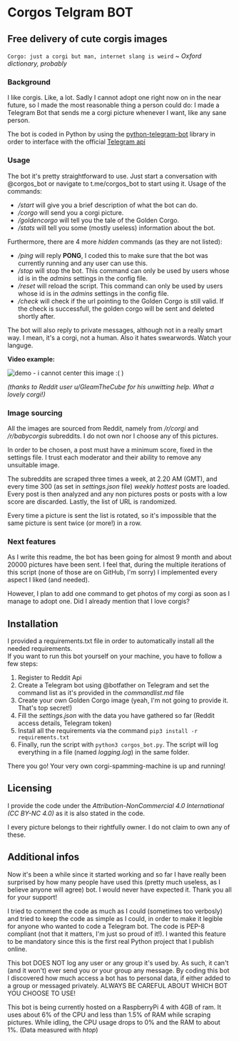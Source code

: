 # Corgos Telgram BOT
## Free delivery of cute corgis images
`Corgo: just a corgi but man, internet slang is weird` ~ *Oxford dictionary, probably*

### Background
I like corgis. Like, a lot. Sadly I cannot adopt one right now on in the near future, so I made the most reasonable thing a person could do:
I made a Telegram Bot that sends me a corgi picture whenever I want, like any sane person.

The bot is coded in Python by using the [python-telegram-bot](https://github.com/python-telegram-bot/python-telegram-bot) library in order to interface with the official [Telegram api](https://core.telegram.org/)

### Usage
The bot it's pretty straightforward to use. Just start a conversation with \@corgos_bot or navigate to t.me/corgos_bot to start using it.
Usage of the commands:
* */start* will give you a brief description of what the bot can do.
* */corgo* will send you a corgi picture.
* */goldencorgo* will tell you the tale of the Golden Corgo.
* */stats* will tell you some (mostly useless) information about the bot.

Furthermore, there are 4 more *hidden* commands (as they are not listed):
* */ping* will reply **PONG**, I coded this to make sure that the bot was currently running and any user can use this.
* */stop* will stop the bot. This command can only be used by users whose id is in the *admins* settings in the config file.
* */reset* will reload the script. This command can only be used by users whose id is in the *admins* settings in the config file.
* */check* will check if the url pointing to the Golden Corgo is still valid. If the check is successfull, the golden corgo will be sent and deleted shortly after.


The bot will also reply to private messages, although not in a really smart way. I mean, it's a corgi, not a human. Also it hates swearwords. Watch your languge.

**Video example:**

![demo - i cannot center this image :( )](https://media.giphy.com/media/STxn673gNkyXwQXr1w/giphy.gif)

*(thanks to Reddit user u/GleamTheCube for his unwitting help. What a lovely corgi!)*

### Image sourcing
All the images are sourced from Reddit, namely from */r/corgi* and */r/babycorgis* subreddits. I do not own nor I choose any of this pictures.

In order to be chosen, a post must have a minimum score, fixed in the settings file. I trust each moderator and their ability to remove any unsuitable image.

The subreddits are scraped three times a week, at 2.20 AM (GMT), and every time 300 (as set in *settings.json* file) *weekly hottest* posts are loaded.
Every post is then analyzed and any non pictures posts or posts with a low score are discarded.  Lastly, the list of URL is randomized.

Every time a picture is sent the list is rotated, so it's impossible that the same picture is sent twice (or more!) in a row.

### Next features
As I write this readme, the bot has been going for almost 9 month and about 20000 pictures have been sent.
I feel that, during the multiple iterations of this script (none of those are on GitHub, I'm sorry) I implemented every aspect I liked (and needed).

However, I plan to add one command to get photos of my corgi as soon as I manage to adopt one. Did I already mention that I love corgis?

## Installation
I provided a requirements.txt file in order to automatically install all the needed requirements. <br>
If you want to run this bot yourself on your machine, you have to follow a few steps:
1. Register to Reddit Api
2. Create a Telegram bot using \@botfather on Telegram and set the command list as it's provided in the *commandlist.md* file
3. Create your own Golden Corgo image (yeah, I'm not going to provide it. That's top secret!)
4. Fill the *settings.json* with the data you have gathered so far (Reddit access details, Telegram token)
5. Install all the requirements via the command `pip3 install -r requirements.txt`
6. Finally, run the script with `python3 corgos_bot.py`. The script will log everything in a file (named *logging.log*) in the same folder.

There you go! Your very own corgi-spamming-machine is up and running!

## Licensing
I provide the code under the *Attribution-NonCommercial 4.0 International (CC BY-NC 4.0)* as it is also stated in the code.

I every picture belongs to their rightfully owner. I do not claim to own any of these.

## Additional infos
Now it's been a while since it started working and so far I have really been surprised by how many people have used this (pretty much useless, as I believe anyone will agree) bot.
I would never have expected it. Thank you all for your support!

I tried to comment the code as much as I could (sometimes too verbosly) and tried to keep the code as simple as I could, in order to make it legible for anyone who wanted to code a Telegram bot.
The code is PEP-8 compliant (not that it matters, I'm just so proud of it!). I wanted this feature to be mandatory since this is the first real Python project that I publish online.

This bot DOES NOT log any user or any group it's used by. As such, it can't (and it won't) ever send you or your group any message.
By coding this bot I discovered how much access a bot has to personal data, if either added to a group or messaged privately. ALWAYS BE CAREFUL ABOUT WHICH BOT YOU CHOOSE TO USE!

This bot is being currently hosted on a RaspberryPi 4 with 4GB of ram. It uses about 6% of the CPU and less than 1.5% of RAM while scraping pictures. While idling, the CPU usage drops to 0% and the RAM to about 1%.
(Data measured with *htop*)
